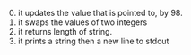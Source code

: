 0) it updates the value that is pointed to, by 98.
1) it swaps the values of two integers
2) it returns length of string.
3) it prints a string then a new line to stdout

